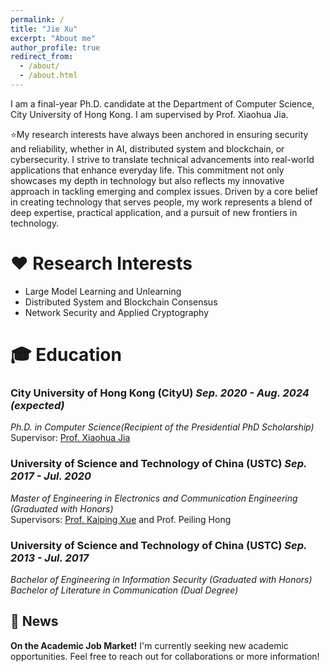 ```yaml
---
permalink: /
title: "Jie Xu"
excerpt: "About me"
author_profile: true
redirect_from: 
  - /about/
  - /about.html
---
```


I am a final-year Ph.D. candidate at the Department of Computer Science, City University of Hong Kong. I am supervised by Prof. Xiaohua Jia.  

⭐My research interests have always been anchored in ensuring security and reliability, whether in AI, distributed system and blockchain, or cybersecurity.  I strive to translate technical advancements into real-world applications that enhance everyday life. This commitment not only showcases my depth in technology but also reflects my innovative approach in tackling emerging and complex issues. Driven by a core belief in creating technology that serves people, my work represents a blend of deep expertise, practical application, and a pursuit of new frontiers in technology.

❤️  Research Interests
======
- Large Model Learning and Unlearning
- Distributed System and Blockchain Consensus
- Network Security and Applied Cryptography

🎓 Education
======
### **City University of Hong Kong (CityU)** _Sep. 2020 - Aug. 2024 (expected)_
_Ph.D. in Computer Science(Recipient of the Presidential PhD Scholarship)_  
Supervisor: [Prof. Xiaohua Jia](https://www.cs.cityu.edu.hk/~jia/) 

### **University of Science and Technology of China (USTC)** _Sep. 2017 - Jul. 2020_
_Master of Engineering in Electronics and Communication Engineering (Graduated with Honors)_   
Supervisors: [Prof. Kaiping Xue](http://staff.ustc.edu.cn/~kpxue/) and Prof. Peiling Hong

### **University of Science and Technology of China (USTC)** _Sep. 2013 - Jul. 2017_
_Bachelor of Engineering in Information Security (Graduated with Honors)_   
_Bachelor of Literature in Communication (Dual Degree)_  


📢 News
------
**On the Academic Job Market!** 
I'm currently seeking new academic opportunities. Feel free to reach out for collaborations or more information!
 
 
